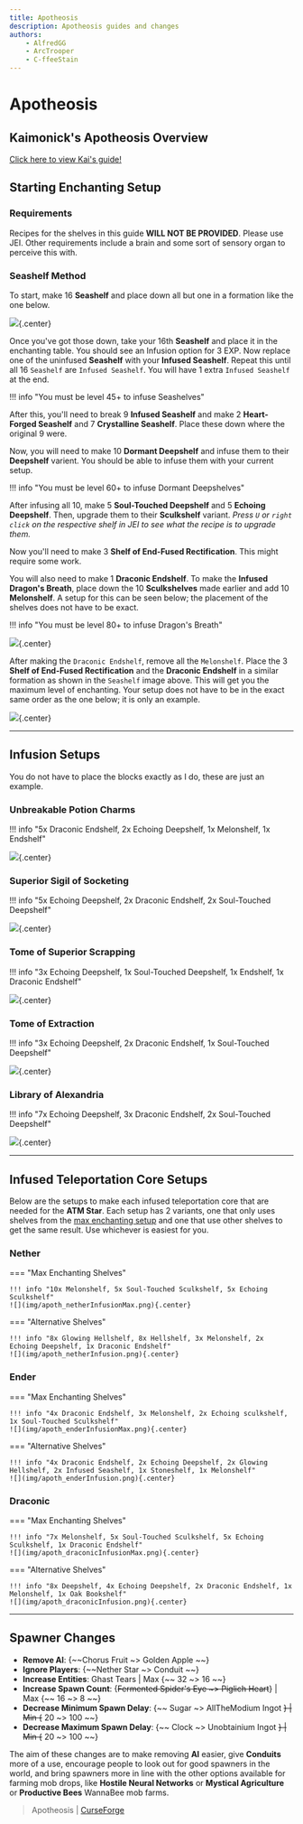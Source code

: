 ```yaml
---
title: Apotheosis
description: Apotheosis guides and changes
authors:
    - AlfredGG
    - ArcTrooper
    - C-ffeeStain
---
```


# Apotheosis

## Kaimonick's Apotheosis Overview

[Click here to view Kai's guide!](../guides/kaimonickguides.md/#apotheosis)

## Starting Enchanting Setup

### Requirements

Recipes for the shelves in this guide **WILL NOT BE PROVIDED**. Please use JEI. Other requirements include a brain and some sort of sensory organ to perceive this with.

### Seashelf Method

To start, make 16 **Seashelf** and place down all but one in a formation like the one below.  

![](img/apoth_seashelf1.png){.center}  

Once you've got those down, take your 16th **Seashelf** and place it in the enchanting table. You should see an Infusion option for 3 EXP. Now replace one of the uninfused **Seashelf** with your **Infused Seashelf**. Repeat this until all 16 `Seashelf` are `Infused Seashelf`. You will have 1 extra `Infused Seashelf` at the end.

!!! info "You must be level 45+ to infuse Seashelves"

After this, you'll need to break 9 **Infused Seashelf** and make 2 **Heart-Forged Seashelf** and 7 **Crystalline Seashelf**. Place these down where the original 9 were.

Now, you will need to make 10 **Dormant Deepshelf** and infuse them to their **Deepshelf** varient. You should be able to infuse them with your current setup.

!!! info "You must be level 60+ to infuse Dormant Deepshelves"

After infusing all 10, make 5 **Soul-Touched Deepshelf** and 5 **Echoing Deepshelf**. Then, upgrade them to their **Sculkshelf** variant. *Press `U` or `right click` on the respective shelf in JEI to see what the recipe is to upgrade them.* 

Now you'll need to make 3 **Shelf of End-Fused Rectification**. This might require some work.  

You will also need to make 1 **Draconic Endshelf**. To make the **Infused Dragon's Breath**, place down the 10 **Sculkshelves** made earlier and add 10 **Melonshelf**. A setup for this can be seen below; the placement of the shelves does not have to be exact.  

!!! info "You must be level 80+ to infuse Dragon's Breath"

![](img/apoth_dragonsbreath.png){.center}  

After making the `Draconic Endshelf`, remove all the `Melonshelf`. Place the 3 **Shelf of End-Fused Rectification** and the **Draconic Endshelf** in a similar formation as shown in the `Seashelf` image above. This will get you the maximum level of enchanting. Your setup does not have to be in the exact same order as the one below; it is only an example.  

![](img/apoth_finalsetup.png){.center}

---
## Infusion Setups

You do not have to place the blocks exactly as I do, these are just an example.

### Unbreakable Potion Charms

!!! info "5x Draconic Endshelf, 2x Echoing Deepshelf, 1x Melonshelf, 1x Endshelf"
	
![](img/apoth_charm.png){.center}

### Superior Sigil of Socketing

!!! info "5x Echoing Deepshelf, 2x Draconic Endshelf, 2x Soul-Touched Deepshelf"

![](img/apoth_socketing.png){.center}

### Tome of Superior Scrapping

!!! info "3x Echoing Deepshelf, 1x Soul-Touched Deepshelf, 1x Endshelf, 1x Draconic Endshelf"

![](img/apoth_scrapping.png){.center}

### Tome of Extraction

!!! info "3x Echoing Deepshelf, 2x Draconic Endshelf, 1x Soul-Touched Deepshelf"

![](img/apoth_extraction.png){.center}

### Library of Alexandria

!!! info "7x Echoing Deepshelf, 3x Draconic Endshelf, 2x Soul-Touched Deepshelf"

![](img/apoth_library.png){.center}

---
## Infused Teleportation Core Setups

Below are the setups to make each infused teleportation core that are needed for the **ATM Star**. Each setup has 2 variants, one that only uses shelves from the [max enchanting setup](#starting-enchanting-setup) and one that use other shelves to get the same result. Use whichever is easiest for you.

### Nether

=== "Max Enchanting Shelves"
	
	!!! info "10x Melonshelf, 5x Soul-Touched Sculkshelf, 5x Echoing Sculkshelf"
	![](img/apoth_netherInfusionMax.png){.center}

=== "Alternative Shelves"
	
	!!! info "8x Glowing Hellshelf, 8x Hellshelf, 3x Melonshelf, 2x Echoing Deepshelf, 1x Draconic Endshelf"
	![](img/apoth_netherInfusion.png){.center}

### Ender

=== "Max Enchanting Shelves"
	
	!!! info "4x Draconic Endshelf, 3x Melonshelf, 2x Echoing sculkshelf, 1x Soul-Touched Sculkshelf"
	![](img/apoth_enderInfusionMax.png){.center}

=== "Alternative Shelves"
	
	!!! info "4x Draconic Endshelf, 2x Echoing Deepshelf, 2x Glowing Hellshelf, 2x Infused Seashelf, 1x Stoneshelf, 1x Melonshelf"
	![](img/apoth_enderInfusion.png){.center}

### Draconic

=== "Max Enchanting Shelves"
	
	!!! info "7x Melonshelf, 5x Soul-Touched Sculkshelf, 5x Echoing Sculkshelf, 1x Draconic Endshelf"
	![](img/apoth_draconicInfusionMax.png){.center}

=== "Alternative Shelves"
	
	!!! info "8x Deepshelf, 4x Echoing Deepshelf, 2x Draconic Endshelf, 1x Melonshelf, 1x Oak Bookshelf"
	![](img/apoth_draconicInfusion.png){.center}

---
## Spawner Changes

- **Remove AI**: {~~Chorus Fruit ~> Golden Apple ~~}
- **Ignore Players**: {~~Nether Star ~> Conduit ~~}
- **Increase Entities**: Ghast Tears | Max {~~ 32 ~> 16 ~~}
- **Increase Spawn Count**: {~~Fermented Spider's Eye ~> Piglich Heart~~} | Max {~~ 16 ~> 8 ~~}
- **Decrease Minimum Spawn Delay**: {~~ Sugar ~> AllTheModium Ingot ~~} | Min {~~ 20 ~> 100 ~~}
- **Decrease Maximum Spawn Delay**: {~~ Clock ~> Unobtainium Ingot ~~} | Min {~~ 20 ~> 100 ~~}

 The aim of these changes are to make removing **AI** easier, give **Conduits** more of a use, encourage people to look out for good spawners in the world, and bring spawners more in line with the other options available for farming mob drops, like **Hostile Neural Networks** or **Mystical Agriculture** or **Productive Bees** WannaBee mob farms.


> Apotheosis | [CurseForge](https://legacy.curseforge.com/minecraft/mc-mods/apotheosis)
